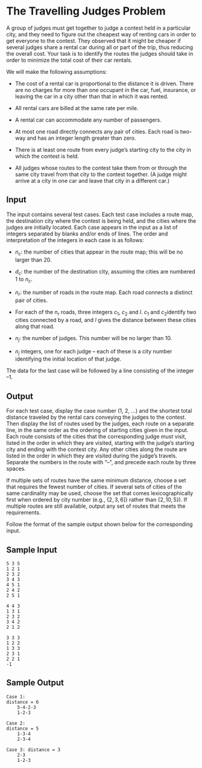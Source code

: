 # The Travelling Judges Problem

A group of judges must get together to judge a contest held in a particular city, and they need to figure out the cheapest way of renting cars in order to get everyone to the contest. They observed that it might be cheaper if several judges share a rental car during all or part of the trip, thus reducing the overall cost. Your task is to identify the routes the judges should take in order to minimize the total cost of their car rentals.

We will make the following assumptions:

- The cost of a rental car is proportional to the distance it is driven. There are no charges for more than one occupant in the car, fuel, insurance, or leaving the car in a city other than that in which it was rented.

- All rental cars are billed at the same rate per mile.

- A rental car can accommodate any number of passengers.

- At most one road directly connects any pair of cities. Each road is two-way and has an integer length greater than zero.

- There is at least one route from every judge’s starting city to the city in which the contest is held.

- All judges whose routes to the contest take them from or through the same city travel from that city to the contest together. (A judge might arrive at a city in one car and leave that city in a different car.)


## Input

The input contains several test cases. Each test case includes a route map, the destination city where the contest is being held, and the cities where the judges are initially located.
Each case appears in the input as a list of integers separated by blanks and/or ends of lines. The order and interpretation of the integers in each case is as follows:

- $n_c$: the number of cities that appear in the route map; this will be no larger than 20.

- $d_c$: the number of the destination city, assuming the cities are numbered 1 to $n_c$.

- $n_r$: the number of roads in the route map. Each road connects a distinct pair of cities.

- For each of the $n_r$ roads, three integers $c_1,~ c_2$ and $l$. $c_1$ and $c_2$identify two cities connected by a road, and $l$ gives the distance between these cities along that road.

- $n_j$: the number of judges. This number will be no larger than 10.

- $n_j$ integers, one for each judge – each of these is a city number identifying the initial location of that judge.

The data for the last case will be followed by a line consisting of the integer –1.


## Output

For each test case, display the case number (1, 2, ...) and the shortest total distance traveled by the rental cars conveying the judges to the contest. Then display the list of routes used by the judges, each route on a separate line, in the same order as the ordering of starting cities given in the input. Each route consists of the cities that the corresponding judge must visit, listed in the order in which they are visited, starting with the judge’s starting city and ending with the contest city. Any other cities along the route are listed in the order in which they are visited during the judge’s travels. Separate the numbers in the route with “–”, and precede each route by three spaces.

If multiple sets of routes have the same minimum distance, choose a set that requires the fewest number of cities. If several sets of cities of the same cardinality may be used, choose the set that comes lexicographically first when ordered by city number (e.g., $\{2, 3, 6]\}$ rather than $\{2, 10, 5\}$). If multiple routes are still available, output any set of routes that meets the requirements.

Follow the format of the sample output shown below for the corresponding input.


## Sample Input

    5 3 5 
    1 2 1
    2 3 2 
    3 4 3
    4 5 1
    2 4 2
    2 5 1

    4 4 3
    1 3 1
    2 3 2
    3 4 2
    2 1 2

    3 3 3
    1 2 2
    1 3 3
    2 3 1
    2 2 1
    -1


## Sample Output

    Case 1: 
    distance = 6 
        5-4-2-3
        1-2-3

    Case 2:
    distance = 5 
        1-3-4
        2-3-4

    Case 3: distance = 3 
        2-3
        1-2-3
